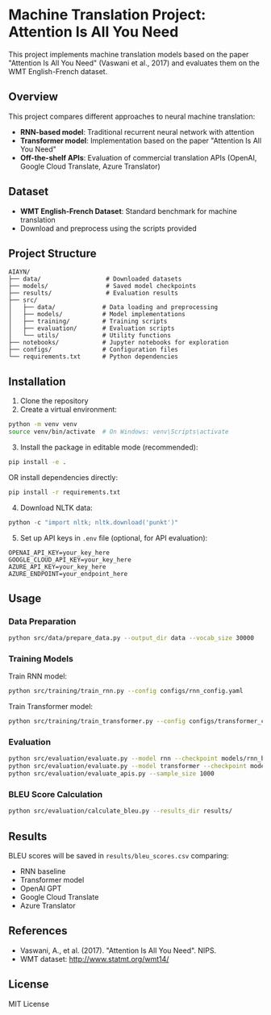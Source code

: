 # Machine Translation Project: Attention Is All You Need

This project implements machine translation models based on the paper "Attention Is All You Need" (Vaswani et al., 2017) and evaluates them on the WMT English-French dataset.

## Overview

This project compares different approaches to neural machine translation:
- **RNN-based model**: Traditional recurrent neural network with attention
- **Transformer model**: Implementation based on the paper "Attention Is All You Need"
- **Off-the-shelf APIs**: Evaluation of commercial translation APIs (OpenAI, Google Cloud Translate, Azure Translator)

## Dataset

- **WMT English-French Dataset**: Standard benchmark for machine translation
- Download and preprocess using the scripts provided

## Project Structure

```
AIAYN/
├── data/                  # Downloaded datasets
├── models/                # Saved model checkpoints
├── results/               # Evaluation results
├── src/
│   ├── data/             # Data loading and preprocessing
│   ├── models/           # Model implementations
│   ├── training/         # Training scripts
│   ├── evaluation/       # Evaluation scripts
│   └── utils/            # Utility functions
├── notebooks/            # Jupyter notebooks for exploration
├── configs/              # Configuration files
└── requirements.txt      # Python dependencies
```

## Installation

1. Clone the repository
2. Create a virtual environment:
```bash
python -m venv venv
source venv/bin/activate  # On Windows: venv\Scripts\activate
```

3. Install the package in editable mode (recommended):
```bash
pip install -e .
```

OR install dependencies directly:
```bash
pip install -r requirements.txt
```

4. Download NLTK data:
```python
python -c "import nltk; nltk.download('punkt')"
```

5. Set up API keys in `.env` file (optional, for API evaluation):
```
OPENAI_API_KEY=your_key_here
GOOGLE_CLOUD_API_KEY=your_key_here
AZURE_API_KEY=your_key_here
AZURE_ENDPOINT=your_endpoint_here
```

## Usage

### Data Preparation
```bash
python src/data/prepare_data.py --output_dir data --vocab_size 30000
```

### Training Models

Train RNN model:
```bash
python src/training/train_rnn.py --config configs/rnn_config.yaml
```

Train Transformer model:
```bash
python src/training/train_transformer.py --config configs/transformer_config.yaml
```

### Evaluation
```bash
python src/evaluation/evaluate.py --model rnn --checkpoint models/rnn_best.pt
python src/evaluation/evaluate.py --model transformer --checkpoint models/transformer_best.pt
python src/evaluation/evaluate_apis.py --sample_size 1000
```

### BLEU Score Calculation
```bash
python src/evaluation/calculate_bleu.py --results_dir results/
```

## Results

BLEU scores will be saved in `results/bleu_scores.csv` comparing:
- RNN baseline
- Transformer model
- OpenAI GPT
- Google Cloud Translate
- Azure Translator

## References

- Vaswani, A., et al. (2017). "Attention Is All You Need". NIPS.
- WMT dataset: http://www.statmt.org/wmt14/

## License

MIT License
